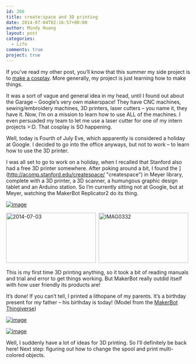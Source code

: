 ```yaml
---
id: 266
title: create:space and 3D printing
date: 2014-07-04T02:16:57+00:00
author: Mindy Huang
layout: post
categories:
  - Life
comments: true
project: true
---
```

If you&#8217;ve read my other post, you&#8217;ll know that this summer my side project is to [make a cosplay](http://mindyhuang.com/2014/06/09/cosplay/ "Cosplay???"). More generally, my project is just learning how to make things.

It was a sort of vague and general idea in my head, until I found out about
the Garage &#8211; Google&#8217;s very own makerspace! They have CNC machines, sewing/embroidery machines, 3D printers, laser cutters &#8211; you name it, they have it. Now, I&#8217;m on a mission to learn how to use ALL of the machines. I even persuaded my team to let me use a laser cutter for one of my intern projects >:D. That cosplay is SO happening.

Well, today is Fourth of July Eve, which apparently is considered a holiday at Google. I decided to go into the office anyways, but not to work &#8211; to learn how to use the 3D printer.

I was all set to go to work on a holiday, when I recalled that Stanford also had a free 3D printer somewhere. After poking around a bit, I found the ](http://acomp.stanford.edu/createspace/ "createspace") in Meyer library, complete with a 3D printer, a 3D scanner, a humungous graphic design tablet and an Arduino station. So I&#8217;m currently sitting not at Google, but at Meyer, watching the MakerBot Replicator2 do its thing.
  
[<img class="alignnone size-full" title="wp-1404440033375" src="http://mindyhuang.com/wp-content/uploads/wpid-wp-1404440033375.jpeg" alt="image" />](http://mindyhuang.com/wp-content/uploads/wpid-wp-1404440033375.jpeg)

<img class="alignnone  wp-image-267" src="http://mindyhuang.com/wp-content/uploads/2014-07-03-150x84.jpg" alt="2014-07-03" width="245" height="137" />  <img class="alignnone  wp-image-268" src="http://mindyhuang.com/wp-content/uploads/IMAG0332-150x84.jpg" alt="IMAG0332" width="245" height="137" />

This is my first time 3D printing anything, so it took a bit of reading manuals and trial and error to get things working. But MakerBot really outdid itself with how user friendly its products are!

It&#8217;s done! If you can&#8217;t tell, I printed a lithopane of my parents. It&#8217;s a birthday present for my father &#8211; his birthday is today! (Model from the [MakerBot Thingiverse](http://www.thingiverse.com/thing:74322))

[<img class="alignnone size-full" title="wp-1404439952175" src="http://mindyhuang.com/wp-content/uploads/wpid-wp-1404439952175.jpeg" alt="image" />](http://mindyhuang.com/wp-content/uploads/wpid-wp-1404439952175.jpeg)

[<img class="alignnone size-full" title="wp-1404439905393" src="http://mindyhuang.com/wp-content/uploads/wpid-wp-1404439905393.jpeg" alt="image" />](http://mindyhuang.com/wp-content/uploads/wpid-wp-1404439905393.jpeg)

Well, I suddenly have a lot of ideas for 3D printing. So I&#8217;ll definitely be back here! Next step: figuring out how to change the spool and print multi-colored objects.
